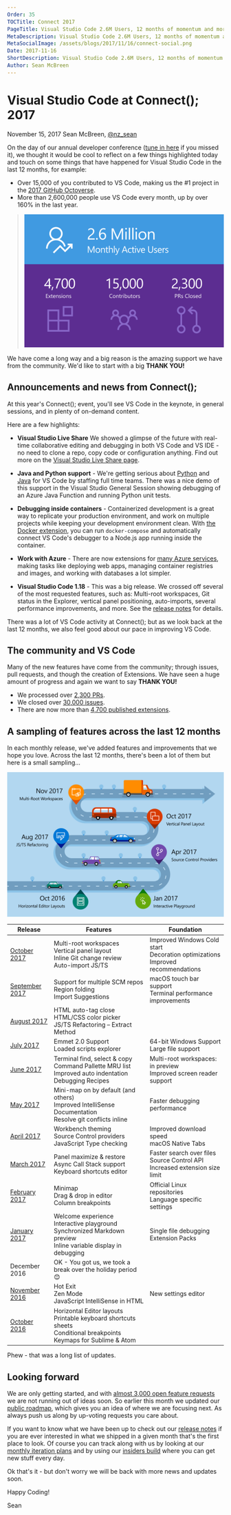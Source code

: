 ```yaml
---
Order: 35
TOCTitle: Connect 2017
PageTitle: Visual Studio Code 2.6M Users, 12 months of momentum and more to come.
MetaDescription: Visual Studio Code 2.6M Users, 12 months of momentum and more to come.
MetaSocialImage: /assets/blogs/2017/11/16/connect-social.png
Date: 2017-11-16
ShortDescription: Visual Studio Code 2.6M Users, 12 months of momentum and more to come. A summary of news from Connect(); 2017
Author: Sean McBreen
---
```

# Visual Studio Code at Connect(); 2017

November 15, 2017 Sean McBreen, [@nz_sean](https://twitter.com/nz_sean)

On the day of our annual developer conference ([tune in here](https://www.microsoft.com/en-us/connectevent) if you missed it), we thought it would be cool to reflect on a few things highlighted today and touch on some things that have happened for Visual Studio Code in the last 12 months, for example:

* Over 15,000 of you contributed to VS Code, making us the #1 project in the [2017 GitHub Octoverse](https://octoverse.github.com/).
* More than 2,600,000 people use VS Code every month, up by over 160% in the last year.

>![1.0 image](metrics.svg)

We have come a long way and a big reason is the amazing support we have from the community. We'd like to start with a big **THANK YOU!**

## Announcements and news from Connect();

At this year's Connect(); event, you'll see VS Code in the keynote, in general sessions, and in plenty of on-demand content.

Here are a few highlights:

* **Visual Studio Live Share** We showed a glimpse of the future with real-time collaborative editing and debugging in both VS Code and VS IDE - no need to clone a repo, copy code or configuration anything. Find out more on the [Visual Studio Live Share page](/visual-studio-live-share).

* **Java and Python support** - We're getting serious about [Python](/docs/languages/python) and [Java](/docs/languages/java) for VS Code by staffing full time teams.  There was a nice demo of this support in the Visual Studio General Session showing debugging of an Azure Java Function and running Python unit tests.

* **Debugging inside containers** - Containerized development is a great way to replicate your production environment, and work on multiple projects while keeping your development environment clean. With [the Docker extension](https://marketplace.visualstudio.com/items?itemName=ms-azuretools.vscode-docker), you can run `docker-compose` and automatically connect VS Code's debugger to a Node.js app running inside the container.

* **Work with Azure** - There are now extensions for [many Azure services](https://marketplace.visualstudio.com/search?target=VSCode&category=Azure&sortBy=Downloads), making tasks like deploying web apps, managing container registries and images, and working with databases a lot simpler.

* **Visual Studio Code 1.18** - This was a big release. We crossed off several of the most requested features, such as: Multi-root workspaces, Git status in the Explorer, vertical panel positioning, auto-imports, several performance improvements, and more. See the [release notes](https://code.visualstudio.com/updates/v1_18) for details.

There was a lot of VS Code activity at Connect(); but as we look back at the last 12 months, we also feel good about our pace in improving VS Code.

## The community and VS Code

Many of the new features have come from the community; through issues, pull requests, and though the creation of Extensions. We have seen a huge amount of progress and again we want to say **THANK YOU!**

* We processed over [2,300 PRs](https://github.com/microsoft/vscode/pulls?q=is%3Apr+is%3Aclosed).
* We closed over [30,000 issues](https://github.com/microsoft/vscode/issues?q=is%3Aissue+is%3Aclosed).
* There are now more than [4,700 published extensions](https://marketplace.visualstudio.com/search?target=VSCode&category=All%20categories&sortBy=Downloads).

## A sampling of features across the last 12 months

In each monthly release, we've added features and improvements that we hope you love. Across the last 12 months, there's been a lot of them but here is a small sampling...

![Roadmap](roadmap.svg)

Release|Features|Foundation
-------|----------|---------
[October 2017](/updates/v1_18) |    Multi-root workspaces <BR> Vertical panel layout <BR> Inline Git change review <BR> Auto-import JS/TS | Improved Windows Cold start<BR>Decoration optimizations<BR>Improved recommendations
[September 2017](/updates/v1_) |    Support for multiple SCM repos <BR> Region folding <BR> Import Suggestions| macOS touch bar support<BR>Terminal performance improvements
[August 2017](/updates/v1_17) | HTML auto-tag close <BR> HTML/CSS color picker <BR> JS/TS Refactoring – Extract Method
[July 2017](/updates/v1_16) |   Emmet 2.0 Support<BR>Loaded scripts explorer | 64-bit Windows Support <BR>Large file support
[June 2017](/updates/v1_15) |   Terminal find, select & copy<BR>Command Pallette MRU list <BR> Improved auto indentation <BR> Debugging Recipes <BR> | Multi-root workspaces: in preview <BR> Improved screen reader support
[May 2017](/updates/v1_13) |    Mini-map on by default (and others) <BR> Improved IntelliSense Documentation <BR> Resolve git conflicts inline|Faster debugging performance
[April 2017](/updates/v1_12) |  Workbench theming <BR> Source Control providers <BR> JavaScript Type checking | Improved download speed<BR> macOS Native Tabs
[March 2017](/updates/v1_11) |  Panel maximize & restore <BR> Async Call Stack support<BR>Keyboard shortcuts editor | Faster search over files<BR> Source Control API<BR>Increased extension size limit
[February 2017](/updates/v1_10) |   Minimap <BR> Drag & drop in editor <BR> Column breakpoints|Official Linux repositories<BR>Language specific settings
[January 2017](/updates/v1_9) | Welcome experience <BR> Interactive playground <BR> Synchronized Markdown preview <BR> Inline variable display in debugging| Single file debugging<BR>Extension Packs
December 2016 | OK - You got us, we took a break over the holiday period 😊
[November 2016](/updates/v1_8) |    Hot Exit <BR> Zen Mode <BR> JavaScript IntelliSense in HTML| New settings editor
[October 2016](/updates/v1_7) | Horizontal Editor layouts <BR> Printable keyboard shortcuts sheets <BR> Conditional breakpoints <BR> Keymaps for Sublime & Atom|

Phew - that was a long list of updates.

## Looking forward
We are only getting started, and with [almost 3,000 open feature requests](https://github.com/microsoft/vscode/issues?q=is%3Aopen+is%3Aissue+label%3Afeature-request+sort%3Areactions-%2B1-desc) we are not running out of ideas soon.  So earlier this month we updated our [public roadmap](https://github.com/microsoft/vscode/wiki/Roadmap), which gives you an idea of where we are focusing next.  As always push us along by up-voting requests you care about.

If you want to know what we have been up to check out our [release notes](https://code.visualstudio.com/updates) if you are ever interested in what we shipped in a given month that's the first place to look.  Of course you can track along with us by looking at our [monthly iteration plans](https://github.com/microsoft/vscode/wiki/Iteration-Plans) and by using our [insiders build](https://code.visualstudio.com/insiders/) where you can get new stuff every day.

Ok that's it - but don't worry we will be back with more news and updates soon.

Happy Coding!

Sean
